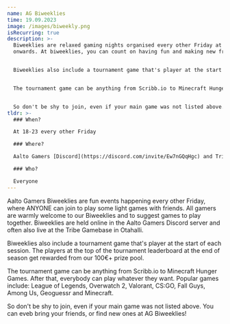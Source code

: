 ```yaml
---
name: AG Biweeklies
time: 19.09.2023
image: /images/biweekly.png
isRecurring: true
description: >-
  Biweeklies are relaxed gaming nights organised every other Friday at 18 and
  onwards. At biweeklies, you can count on having fun and making new friends.


  Biweeklies also include a tournament game that's player at the start of each session. The players at the top of the tournament leaderboard at the end of season get rewarded from our 100€+ prize pool. 


  The tournament game can be anything from Scribb.io to Minecraft Hunger Games. After that, everybody can play whatever they want. Popular games include: League of Legends, Overwatch 2, Valorant, CS:GO, Fall Guys, Among Us, Geoguessr and Minecraft. 


  So don't be shy to join, even if your main game was not listed above. You can eveb bring your friends, or find new ones at AG Biweeklies!
tldr: >-
  ### When?

  At 18-23 every other Friday

  ### Where?

  Aalto Gamers [Discord](https://discord.com/invite/Ew7nGQqHgc) and Tribe Gamebase

  ### Who?

  Everyone
---
```


Aalto Gamers Biweeklies are fun events happening every other Friday, where ANYONE can join to play some light games with friends. All gamers are warmly welcome to our Biweeklies and to suggest games to play together. Biweeklies are held online in the Aalto Gamers Discord server and often also live at the Tribe Gamebase in Otahalli. 

Biweeklies also include a tournament game that's player at the start of each session. The players at the top of the tournament leaderboard at the end of season get rewarded from our 100€+ prize pool. 

The tournament game can be anything from Scribb.io to Minecraft Hunger Games. After that, everybody can play whatever they want. Popular games include: League of Legends, Overwatch 2, Valorant, CS:GO, Fall Guys, Among Us, Geoguessr and Minecraft. 

So don't be shy to join, even if your main game was not listed above. You can eveb bring your friends, or find new ones at AG Biweeklies!
